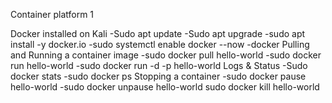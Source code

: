 Container platform 1

Docker installed on Kali
    -Sudo apt update
    -Sudo apt upgrade
    -sudo apt install -y docker.io
    -sudo systemctl enable docker --now
    -docker
Pulling and Running a container image
    -sudo docker pull hello-world
    -sudo docker run hello-world
    -sudo docker run -d -p hello-world
Logs & Status
    -Sudo docker stats
    -sudo docker ps
Stopping a container
    -sudo docker pause hello-world
    -sudo docker unpause hello-world
    sudo docker kill hello-world
   